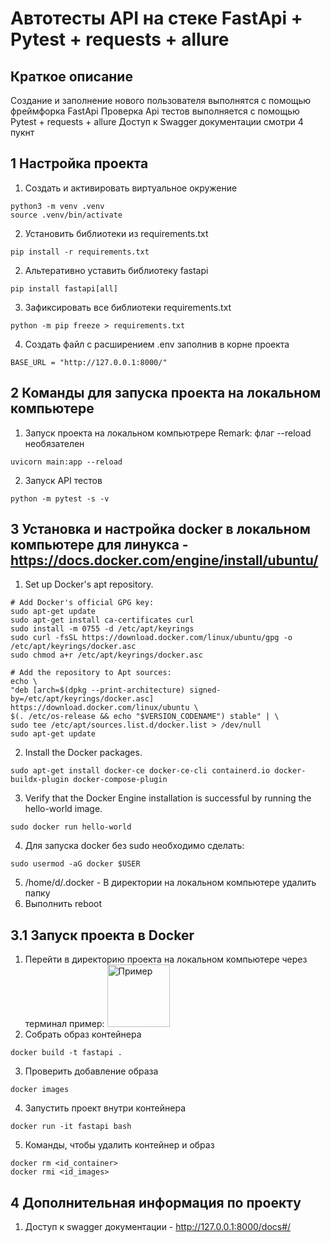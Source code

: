 
# Автотесты API на стеке FastApi + Pytest + requests + allure

## Краткое описание 
Создание и заполнение нового пользователя выполнятся с помощью фреймфорка FastApi
Проверка Api тестов выполняется с помощью Pytest + requests + allure
Доступ к Swagger документации смотри 4 пукнт

## 1 Настройка проекта

1. Создать и активировать виртуальное окружение

```angular2html
python3 -m venv .venv
source .venv/bin/activate
```

2. Установить библиотеки из requirements.txt
```angular2html
pip install -r requirements.txt
```
2. Альтеративно уставить библиотеку fastapi
```angular2html
pip install fastapi[all]
```

3. Зафиксировать все библиотеки requirements.txt

```angular2html
python -m pip freeze > requirements.txt
```
4. Создать файл с расширением .env заполнив в корне проекта
```angular2html
BASE_URL = "http://127.0.0.1:8000/"
```
## 2 Команды для запуска проекта на локальном компьютере

1. Запуск проекта на локальном компьютрере
   Remark: флаг --reload необязателен

```angular2html
uvicorn main:app --reload
```
2. Запуск API тестов 
```angular2html
python -m pytest -s -v
```
## 3 Установка и настройка docker в локальном компьютере для линукса - https://docs.docker.com/engine/install/ubuntu/

1. Set up Docker's apt repository.

```angular2html
# Add Docker's official GPG key:
sudo apt-get update
sudo apt-get install ca-certificates curl
sudo install -m 0755 -d /etc/apt/keyrings
sudo curl -fsSL https://download.docker.com/linux/ubuntu/gpg -o /etc/apt/keyrings/docker.asc
sudo chmod a+r /etc/apt/keyrings/docker.asc

# Add the repository to Apt sources:
echo \
"deb [arch=$(dpkg --print-architecture) signed-by=/etc/apt/keyrings/docker.asc] https://download.docker.com/linux/ubuntu \
$(. /etc/os-release && echo "$VERSION_CODENAME") stable" | \
sudo tee /etc/apt/sources.list.d/docker.list > /dev/null
sudo apt-get update
```

2. Install the Docker packages.

```angular2html
sudo apt-get install docker-ce docker-ce-cli containerd.io docker-buildx-plugin docker-compose-plugin
```

3. Verify that the Docker Engine installation is successful by running the hello-world image.

```angular2html
sudo docker run hello-world
```

4. Для запуска docker без sudo необходимо сделать:

```angular2html
sudo usermod -aG docker $USER
```

5. /home/d/.docker - В директории на локальном компьютере удалить папку
6. Выполнить reboot

## 3.1 Запуск проекта в Docker
1. Перейти в директорию проекта на локальном компьютере через терминал пример:
   <img alt="Пример" height="100" src="![img.png](img.png)" title="Пример" width="100"/>
2. Собрать образ контейнера
```angular2html
docker build -t fastapi .
```
3. Проверить добавление образа
```angular2html
docker images
```
4. Запустить проект внутри контейнера
```angular2html
docker run -it fastapi bash
```
5. Команды, чтобы удалить контейнер и образ
```angular2html
docker rm <id_container>
docker rmi <id_images>
```

## 4 Дополнительная информация по проекту

1. Доступ к swagger документации - http://127.0.0.1:8000/docs#/

